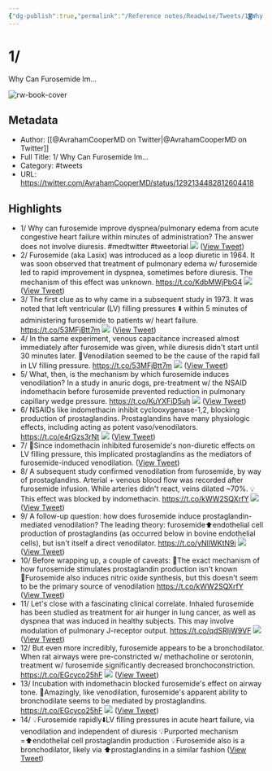 ```yaml
---
{"dg-publish":true,"permalink":"/Reference notes/Readwise/Tweets/1◙Why Can Furosemide Im.../"}
---
```


# 1/
Why Can Furosemide Im...

![rw-book-cover](https://pbs.twimg.com/profile_images/1563181858556465152/oAUdskJW.jpg)

## Metadata
- Author: [[@AvrahamCooperMD on Twitter\|@AvrahamCooperMD on Twitter]]
- Full Title: 1/
Why Can Furosemide Im...
- Category: #tweets
- URL: https://twitter.com/AvrahamCooperMD/status/1292134482812604418

## Highlights
- 1/
  Why can furosemide improve dyspnea/pulmonary edema from acute congestive heart failure within minutes of administration?
  The answer does not involve diuresis.
  #medtwitter #tweetorial 
  ![](https://pbs.twimg.com/media/Ee6QbUHU0AEmzBC.jpg) ([View Tweet](https://twitter.com/AvrahamCooperMD/status/1292134482812604418))
- 2/
  Furosemide (aka Lasix) was introduced as a loop diuretic in 1964.
  It was soon observed that treatment of pulmonary edema w/ furosemide led to rapid improvement in dyspnea, sometimes before diuresis.
  The mechanism of this effect was unknown.
  https://t.co/KdbMWjPbG4 
  ![](https://pbs.twimg.com/media/Ee6Q9i4U8AAZugp.jpg) ([View Tweet](https://twitter.com/AvrahamCooperMD/status/1292134484951756806))
- 3/
  The first clue as to why came in a subsequent study in 1973.
  It was noted that left ventricular (LV) filling pressures ⬇️ within 5 minutes of administering furosemide to patients w/ heart failure.
  https://t.co/53MFjBtt7m 
  ![](https://pbs.twimg.com/media/Ee6RMyfUwAE3ToP.jpg) ([View Tweet](https://twitter.com/AvrahamCooperMD/status/1292134486281342976))
- 4/
  In the same experiment, venous capacitance increased almost immediately after furosemide was given, while diuresis didn't start until 30 minutes later.
  🔑Venodilation seemed to be the cause of the rapid fall in LV filling pressure. 
  https://t.co/53MFjBtt7m 
  ![](https://pbs.twimg.com/media/Ee6ReTxU8AE4M08.jpg) ([View Tweet](https://twitter.com/AvrahamCooperMD/status/1292134487690682371))
- 5/
  What, then, is the mechanism by which furosemide induces venodilation?
  In a study in anuric dogs, pre-treatment w/ the NSAID indomethacin before furosemide prevented reduction in pulmonary capillary wedge pressure.
  https://t.co/KuYXFiD5uh 
  ![](https://pbs.twimg.com/media/Ee6R5BIVAAANe2J.png) ([View Tweet](https://twitter.com/AvrahamCooperMD/status/1292134488961454081))
- 6/
  NSAIDs like indomethacin inhibit cyclooxygenase-1,2, blocking production of prostaglandins.
  Prostaglandins have many physiologic effects, including acting as potent vaso/venodilators.
  https://t.co/e4rGzs3rNt 
  ![](https://pbs.twimg.com/media/Ee6SKtRU8AErxnc.jpg) ([View Tweet](https://twitter.com/AvrahamCooperMD/status/1292134490295296001))
- 7/
  🔑Since indomethacin inhibited furosemide's non-diuretic effects on LV filling pressure, this implicated prostaglandins as the mediators of furosemide-induced venodilation. ([View Tweet](https://twitter.com/AvrahamCooperMD/status/1292134491683577857))
- 8/
  A subsequent study confirmed venodilation from furosemide, by way of prostaglandins.
  Arterial + venous blood flow was recorded after furosemide infusion. While arteries didn't react, veins dilated ~70%. 
  💡This effect was blocked by indomethacin.
  https://t.co/kWW2SQXrfY 
  ![](https://pbs.twimg.com/media/Ee6SxpcU8AAVJfd.png) ([View Tweet](https://twitter.com/AvrahamCooperMD/status/1292134492681809922))
- 9/
  A follow-up question: how does furosemide induce prostaglandin-mediated venodilation?
  The leading theory: furosemide⬆️endothelial cell production of prostaglandins (as occurred below in bovine endothelial cells), but isn't itself a direct venodilator.
  https://t.co/yNlIWKtN9i 
  ![](https://pbs.twimg.com/media/Ee6TOzXUYAEvdty.jpg) ([View Tweet](https://twitter.com/AvrahamCooperMD/status/1292134493986291712))
- 10/
  Before wrapping up, a couple of caveats:
  🔹The exact mechanism of how furosemide stimulates prostaglandin production isn't known
  🔹Furosemide also induces nitric oxide synthesis, but this doesn't seem to be the primary source of venodilation 
  https://t.co/kWW2SQXrfY ([View Tweet](https://twitter.com/AvrahamCooperMD/status/1292134495320068096))
- 11/
  Let's close with a fascinating clinical correlate.
  Inhaled furosemide has been studied as treatment for air hunger in lung cancer, as well as dyspnea that was induced in healthy subjects.
  This may involve modulation of pulmonary J-receptor output.
  https://t.co/qdSRIjW9VF 
  ![](https://pbs.twimg.com/media/Ee6UJ-oUMAETdG0.jpg) ([View Tweet](https://twitter.com/AvrahamCooperMD/status/1292134496377008128))
- 12/
  But even more incredibly, furosemide appears to be a bronchodilator.
  When rat airways were pre-constricted w/ methacholine or serotonin, treatment w/ furosemide significantly decreased bronchoconstriction. 
  https://t.co/EGcyco25hF 
  ![](https://pbs.twimg.com/media/Ee6UUjgU0AYD7r0.png) ([View Tweet](https://twitter.com/AvrahamCooperMD/status/1292134497698250752))
- 13/
  Incubation with indomethacin blocked furosemide's effect on airway tone.
  🔑Amazingly, like venodilation, furosemide's apparent ability to bronchodilate seems to be mediated by prostaglandins. 
  https://t.co/EGcyco25hF 
  ![](https://pbs.twimg.com/media/Ee6UmBvUMAESo-Q.png) ([View Tweet](https://twitter.com/AvrahamCooperMD/status/1292134499040391169))
- 14/
  💡Furosemide rapidly⬇️LV filling pressures in acute heart failure, via venodilation and independent of diuresis
  💡Purported mechanism =⬆️endothelial cell prostaglandin production 
  💡Furosemide also is a bronchodilator, likely via ⬆️prostaglandins in a similar fashion ([View Tweet](https://twitter.com/AvrahamCooperMD/status/1292134500365791233))
